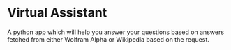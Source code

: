 # Virtual Assistant
A python app which will help you answer your questions based on answers fetched from either Wolfram Alpha or Wikipedia based on the request.
